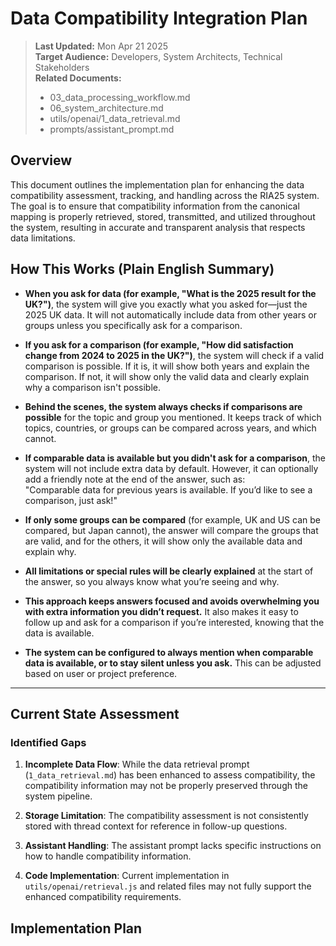 # Data Compatibility Integration Plan

> **Last Updated:** Mon Apr 21 2025  
> **Target Audience:** Developers, System Architects, Technical Stakeholders  
> **Related Documents:**
>
> - 03_data_processing_workflow.md
> - 06_system_architecture.md
> - utils/openai/1_data_retrieval.md
> - prompts/assistant_prompt.md

## Overview

This document outlines the implementation plan for enhancing the data compatibility assessment, tracking, and handling across the RIA25 system. The goal is to ensure that compatibility information from the canonical mapping is properly retrieved, stored, transmitted, and utilized throughout the system, resulting in accurate and transparent analysis that respects data limitations.

## How This Works (Plain English Summary)

- **When you ask for data (for example, "What is the 2025 result for the UK?")**, the system will give you exactly what you asked for—just the 2025 UK data. It will not automatically include data from other years or groups unless you specifically ask for a comparison.

- **If you ask for a comparison (for example, "How did satisfaction change from 2024 to 2025 in the UK?")**, the system will check if a valid comparison is possible. If it is, it will show both years and explain the comparison. If not, it will show only the valid data and clearly explain why a comparison isn't possible.

- **Behind the scenes, the system always checks if comparisons are possible** for the topic and group you mentioned. It keeps track of which topics, countries, or groups can be compared across years, and which cannot.

- **If comparable data is available but you didn't ask for a comparison**, the system will not include extra data by default. However, it can optionally add a friendly note at the end of the answer, such as:  
  "Comparable data for previous years is available. If you’d like to see a comparison, just ask!"

- **If only some groups can be compared** (for example, UK and US can be compared, but Japan cannot), the answer will compare the groups that are valid, and for the others, it will show only the available data and explain why.

- **All limitations or special rules will be clearly explained** at the start of the answer, so you always know what you’re seeing and why.

- **This approach keeps answers focused and avoids overwhelming you with extra information you didn’t request.** It also makes it easy to follow up and ask for a comparison if you’re interested, knowing that the data is available.

- **The system can be configured to always mention when comparable data is available, or to stay silent unless you ask.** This can be adjusted based on user or project preference.

---

## Current State Assessment

### Identified Gaps

1. **Incomplete Data Flow**: While the data retrieval prompt (`1_data_retrieval.md`) has been enhanced to assess compatibility, the compatibility information may not be properly preserved through the system pipeline.

2. **Storage Limitation**: The compatibility assessment is not consistently stored with thread context for reference in follow-up questions.

3. **Assistant Handling**: The assistant prompt lacks specific instructions on how to handle compatibility information.

4. **Code Implementation**: Current implementation in `utils/openai/retrieval.js` and related files may not fully support the enhanced compatibility requirements.

## Implementation Plan

<!-- (rest of the file remains unchanged) -->
